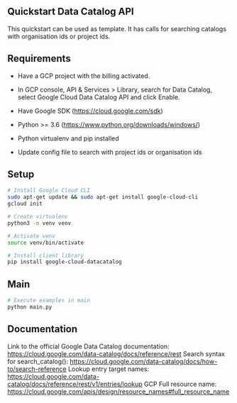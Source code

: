 ## Quickstart Data Catalog API

This quickstart can be used as template.
It has calls for searching catalogs with organisation ids or project ids.

## Requirements

- Have a GCP project with the billing activated.

- In GCP console, API & Services > Library, search for Data Catalog, select Google Cloud Data Catalog API and click Enable.

- Have Google SDK (https://cloud.google.com/sdk)

- Python >= 3.6 (https://www.python.org/downloads/windows/)

- Python virtualenv and pip installed

- Update config file to search with project ids or organisation ids

## Setup

```bash
# Install Google Cloud CLI
sudo apt-get update && sudo apt-get install google-cloud-cli
gcloud init

# Create virtualenv
python3 -m venv venv

# Activate venv
source venv/bin/activate

# Install client library
pip install google-cloud-datacatalog
```

## Main

```bash
# Execute examples in main
python main.py
```

## Documentation

Link to the official Google Data Catalog documentation: https://cloud.google.com/data-catalog/docs/reference/rest
Search syntax for search_catalog(): https://cloud.google.com/data-catalog/docs/how-to/search-reference
Lookup entry target names: https://cloud.google.com/data-catalog/docs/reference/rest/v1/entries/lookup
GCP Full resource name: https://cloud.google.com/apis/design/resource_names#full_resource_name
